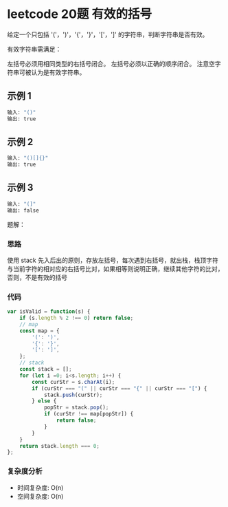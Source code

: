 # leetcode 20题 有效的括号

给定一个只包括 '('，')'，'{'，'}'，'['，']' 的字符串，判断字符串是否有效。

有效字符串需满足：

左括号必须用相同类型的右括号闭合。
左括号必须以正确的顺序闭合。
注意空字符串可被认为是有效字符串。

## 示例 1

```bash
输入: "()"
输出: true
```

## 示例 2

```bash
输入: "()[]{}"
输出: true
```

## 示例 3

```bash
输入: "(]"
输出: false
```

题解：

### 思路

使用 stack 先入后出的原则，存放左括号，每次遇到右括号，就出栈，栈顶字符与当前字符的相对应的右括号比对，如果相等则说明正确，继续其他字符的比对，否则，不是有效的括号

### 代码

```js
var isValid = function(s) {
    if (s.length % 2 !== 0) return false;
    // map
    const map = {
        '(': ')',
        '{': '}',
        '[': ']',
    };
    // stack
    const stack = [];
    for (let i =0; i<s.length; i++) {
        const curStr = s.charAt(i);
        if (curStr === "(" || curStr === "{" || curStr === "[") {
            stack.push(curStr);
        } else {
            popStr = stack.pop();
            if (curStr !== map[popStr]) {
                return false;
            }
        }
    }
    return stack.length === 0;
};
```

### 复杂度分析

- 时间复杂度: O(n) 
- 空间复杂度: O(n)